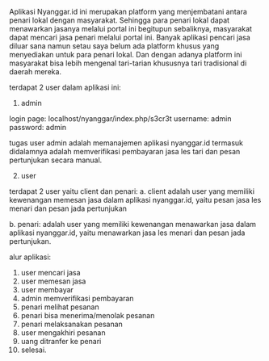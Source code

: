 Aplikasi Nyanggar.id ini merupakan platform yang menjembatani antara penari lokal dengan masyarakat. Sehingga para penari lokal dapat menawarkan jasanya melalui portal ini begitupun sebaliknya, masyarakat dapat mencari jasa penari melalui portal ini. Banyak aplikasi pencari jasa diluar sana namun setau saya belum ada platform khusus yang menyediakan untuk para penari lokal. Dan dengan adanya platform ini masyarakat bisa lebih mengenal tari-tarian khususnya tari tradisional di daerah mereka.

terdapat 2 user dalam aplikasi ini:

1. admin

login page: localhost/nyanggar/index.php/s3cr3t
username: admin
password: admin

tugas user admin adalah memanajemen aplikasi nyanggar.id termasuk didalamnya adalah memverifikasi pembayaran jasa les tari dan pesan pertunjukan secara manual.

2. user

terdapat 2 user yaitu client dan penari:
a. client
adalah user yang memiliki kewenangan memesan jasa dalam aplikasi nyanggar.id, yaitu pesan jasa les menari dan pesan jada pertunjukan

b. penari:
adalah user yang memiliki kewenangan menawarkan jasa dalam aplikasi nyanggar.id, yaitu menawarkan jasa les menari dan pesan jada pertunjukan.

alur aplikasi:

1. user mencari jasa
2. user memesan jasa
3. user membayar
4. admin memverifikasi pembayaran
5. penari melihat pesanan
6. penari bisa menerima/menolak pesanan
7. penari melaksanakan pesanan
8. user mengakhiri pesanan
9. uang ditranfer ke penari
10. selesai.
